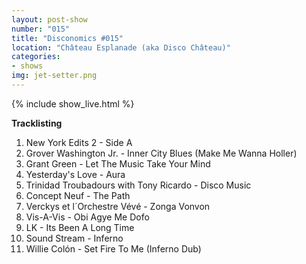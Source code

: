 ```yaml
---
layout: post-show
number: "015"
title: "Disconomics #015"
location: "Château Esplanade (aka Disco Château)"
categories:
- shows
img: jet-setter.png
---
```


{% include show_live.html %}

**Tracklisting**

1. New York Edits 2 - Side A
1. Grover Washington Jr. - Inner City Blues (Make Me Wanna Holler)
1. Grant Green - Let The Music Take Your Mind
1. Yesterday's Love - Aura
1. Trinidad Troubadours with Tony Ricardo - Disco Music
1. Concept Neuf - The Path
1. Verckys et l´Orchestre Vévé - Zonga Vonvon
1. Vis-A-Vis - Obi Agye Me Dofo
1. LK - Its Been A Long Time 
1. Sound Stream - Inferno
1. Willie Colón - Set Fire To Me (Inferno Dub)
